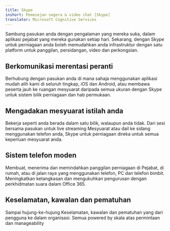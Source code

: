 ```yaml
---
title: Skype
inshort: Pemesejan segera & video chat [Skype]
translator: Microsoft Cognitive Services
---
```


Sambung pasukan anda dengan pengalaman yang mereka suka, dalam aplikasi pejabat yang mereka gunakan setiap hari. Sekarang, dengan Skype untuk perniagaan anda boleh memudahkan anda infrastruktur dengan satu platform untuk panggilan, persidangan, video dan perkongsian. 

## Berkomunikasi merentasi peranti
Berhubung dengan pasukan anda di mana sahaja menggunakan aplikasi mudah alih kami di seluruh tingkap, iOS dan Android, atau membawa peserta jauh ke ruangan mesyuarat daripada semua ukuran dengan Skype untuk sistem bilik perniagaan dan hab permukaan.

## Mengadakan mesyuarat istilah anda
Bekerja seperti anda berada dalam satu bilik, walaupun anda tidak. Dari sesi bersama pasukan untuk live streaming Mesyuarat atau dail ke sidang menggunakan telefon anda, Skype untuk perniagaan direka untuk semua keperluan mesyuarat anda. 

## Sistem telefon moden
Membuat, menerima dan memindahkan panggilan perniagaan di Pejabat, di rumah, atau di jalan raya yang menggunakan telefon, PC dan telefon bimbit. Meningkatkan ketangkasan dan mengukuhkan pengurusan dengan perkhidmatan suara dalam Office 365. 

## Keselamatan, kawalan dan pematuhan
Sampai hujung-ke-hujung Keselamatan, kawalan dan pematuhan yang dari pengguna ke dalam organisasi. Semua powered by skala atas permintaan dan manageability 



